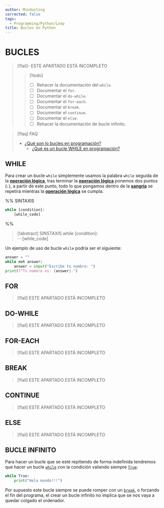 ```yaml
---
author: Mindusting
corrected: false
tags:
  - Programming/Python/Loop
title: Bucles en Python
---
```


# BUCLES

> [!fail]- ESTE APARTADO ESTÁ INCOMPLETO
> > [!todo]
> > - [ ] Rehacer la documentación del `while`.
> > - [ ] Documentar el `for`.
> > - [ ] Documentar el `do-while`.
> > - [ ] Documentar el `for-each`.
> > - [ ] Documentar el `break`.
> > - [ ] Documentar el `continue`.
> > - [ ] Documentar el `else`.
> > - [ ] Rehacer la documentación de bucle infinito.

> [!faq] FAQ
> - [¿Qué son lo bucles en programación?](../pc/pc_loop.md)
>     - [¿Qué es un bucle WHILE en programación?](../../pc/pc_loop.md)

## WHILE

Para crear un bucle `while` simplemente usamos la palabra `while` seguida de la [**operación lógica**](py_operators.md#LÓGICOS), tras terminar la [**operación lógica**](py_operators.md#LÓGICOS) ponemos dos puntos (`:`), a partir de este punto, todo lo que pongamos dentro de la [**sangría**](../py_indentation.md) se repetirá mientras la [**operación lógica**](py_operators.md#LÓGICOS) se cumpla.

%%
SINTAXIS

```python
while [condition]:
    [while_code]
```
%%

> [!abstract] SINSTAXIS
> <span class="flow-word-color">while</span> <span class="italic grey">[condition]</span>:<br><span class="transparency">····</span><span class="italic grey">[while_code]</span>

Un ejemplo de uso de bucle `while` podría ser el siguiente:

```python
answer = ""
while not answer:
    answer = input("Escribe tu nombre: ")
print(f"Tu nombre es: {answer}.")
```

## FOR

> [!fail] ESTE APARTADO ESTÁ INCOMPLETO

## DO-WHILE

> [!fail] ESTE APARTADO ESTÁ INCOMPLETO

## FOR-EACH

> [!fail] ESTE APARTADO ESTÁ INCOMPLETO

## BREAK

> [!fail] ESTE APARTADO ESTÁ INCOMPLETO

## CONTINUE

> [!fail] ESTE APARTADO ESTÁ INCOMPLETO

## ELSE

> [!fail] ESTE APARTADO ESTÁ INCOMPLETO

## BUCLE INFINITO

Para hacer un bucle que se esté repitiendo de forma indefinida tendremos que hacer un bucle [`while`](#WHILE) con la condición valiendo siempre [`True`](py_bool.md):

```python
while True:
    print("Hola mundo!!!")
```

Por supuesto este bucle siempre se puede romper con un [`break`](#BREAK), o forzando el fin del programa, el crear un bucle infinito no implica que se nos vaya a quedar colgado el ordenador.

